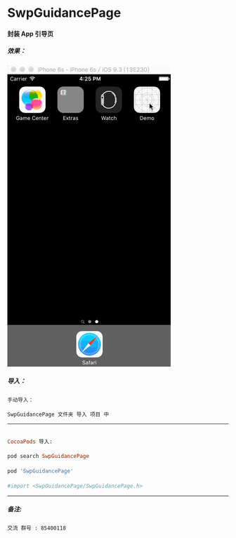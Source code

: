 # SwpGuidancePage



#### 封装 App 引导页 


##### 效果：

![(引导页面效果)](https://raw.githubusercontent.com/swp-song/SwpGuidancePage/master/Screenshot/SwpGuidancePage.gif)



##### 导入：

```
手动导入：

SwpGuidancePage 文件夹 导入 项目 中
```
---

```ruby

CocoaPods 导入:

pod search SwpGuidancePage

pod 'SwpGuidancePage'

#import <SwpGuidancePage/SwpGuidancePage.h>

```
---

##### 备注:
```
交流 群号 : 85400118
```




